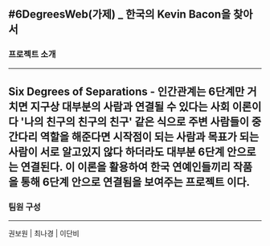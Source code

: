 #6DegreesWeb(가제) _ 한국의 Kevin Bacon을 찾아서 
---
### 프로젝트 소개
---
Six Degrees of Separations - 인간관계는 6단계만 거치면 지구상 대부분의 사람과 연결될 수 있다는 사회 이론이다
'나의 친구의 친구의 친구' 같은 식으로 주변 사람들이 중간다리 역할을 해준다면 시작점이 되는 사람과 목표가 되는 사람이 서로 알고있지 않다 하더라도 대부분 6단계 안으로는 연결된다.
이 이론을 활용하여 한국 연예인들끼리 작품을 통해 6단계 안으로 연결됨을 보여주는 프로젝트 이다.
---
### 팀원 구성
---
권보원 | 최나경 | 이단비 
